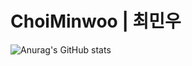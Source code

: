 #  ChoiMinwoo | 최민우



![Anurag's GitHub stats](https://github-readme-stats.vercel.app/api?username=&show_icons=true&theme=radical)
